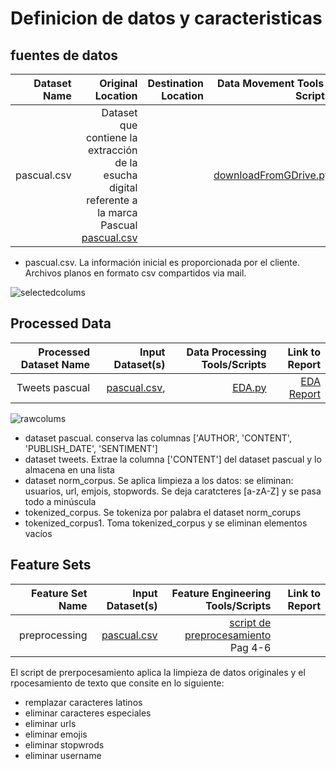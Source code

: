 
# Definicion de datos y caracteristicas
## fuentes de datos

| Dataset Name | Original Location   | Destination Location  | Data Movement Tools / Scripts | Link to Report |
| ---:| ---: | ---: | ---: | -----: |
| pascual.csv | Dataset que contiene la extracción de la esucha digital referente a la marca Pascual [pascual.csv](https://drive.google.com/file/d/1fLFVfTDaV7-2QWo3qYnpPae5ff0IKxFC/view?usp=sharing) | |[downloadFromGDrive.py](https://github.com/jonatan-parra/mlds6/blob/master/scripts/data_acquisition/downloadFromGDrive.py) |


* pascual.csv. La información inicial es proporcionada por el cliente. Archivos planos en formato csv compartidos via mail.

![selectedcolums](https://github.com/jonatan-parra/mlds6/blob/master/docs/data/rawdatacolums.png)



## Processed Data
| Processed Dataset Name | Input Dataset(s)   | Data Processing Tools/Scripts | Link to Report |
| ---:| ---: | ---: | ---: |
| Tweets pascual | [pascual.csv](link/to/dataset1/report),  | [EDA.py](https://github.com/jonatan-parra/mlds6/blob/master/scripts/eda/EDA.py) | [EDA Report](https://github.com/jonatan-parra/mlds6/blob/e6da49921826414294d8f625562f8e298246ce9b/scripts/eda/EDA.pdf)|



![rawcolums](https://github.com/jonatan-parra/mlds6/blob/master/docs/data/selectedcolumns.png)


* dataset pascual. conserva las columnas ['AUTHOR', 'CONTENT', 'PUBLISH_DATE', 'SENTIMENT']
* dataset tweets. Extrae la columna ['CONTENT'] del dataset pascual y lo almacena en una lista
* dataset norm_corpus. Se aplica limpieza a los datos: se eliminan: usuarios, url, emjois, stopwords. Se deja caratcteres [a-zA-Z] y se pasa todo a minúscula
* tokenized_corpus. Se tokeniza por palabra el dataset norm_corups
* tokenized_corpus1. Toma tokenized_corpus y se eliminan elementos vacíos

## Feature Sets

| Feature Set Name | Input Dataset(s)   | Feature Engineering Tools/Scripts | Link to Report |
| ---:| ---: | ---: | ---: |
| preprocessing | [pascual.csv](https://drive.google.com/file/d/1fLFVfTDaV7-2QWo3qYnpPae5ff0IKxFC/view?usp=sharing) | [script de preprocesamiento](https://github.com/jonatan-parra/mlds6/blob/e6da49921826414294d8f625562f8e298246ce9b/scripts/preprocessing/main.py) Pag 4-6 | |

El script de prerpocesamiento aplica la limpieza de datos originales y el rpocesamiento de texto que consite en lo siguiente:
- remplazar caracteres latinos
- eliminar caracteres especiales
- eliminar urls
- eliminar emojis
- eliminar stopwrods
- eliminar username 
